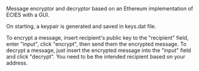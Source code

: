 Message encryptor and decryptor based on an Ethereum implementation of ECIES with a GUI.

On starting, a keypair is generated and saved in keys.dat file.

To encrypt a message, insert recipient's public key to the "recipient" field, enter "input", click "encrypt", then send them the encrypted message.
To decrypt a message, just insert the encrypted message into the "input" field and click "decrypt". You need to be the intended recipient based on your address.  